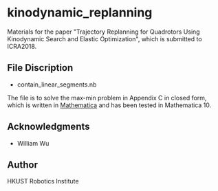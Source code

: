 # kinodynamic_replanning
Materials for the paper "Trajectory Replanning for Quadrotors Using Kinodynamic Search and Elastic Optimization", which is submitted to ICRA2018.
## File Discription
* contain_linear_segments.nb

The file is to solve the max-min problem in Appendix C in closed form, which is written in [Mathematica](https://www.wolfram.com/mathematica/) and has been tested in Mathematica 10.

## Acknowledgments
* William Wu

## Author
HKUST Robotics Institute
